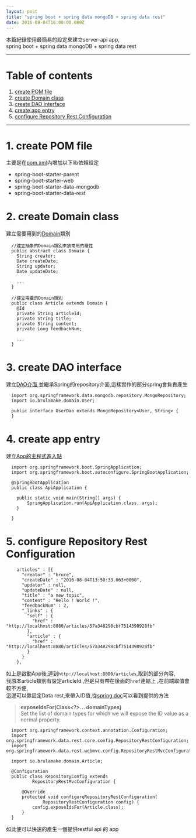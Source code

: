 ```yaml
---
layout: post
title: "spring boot + spring data mongoDB + spring data rest"
date: 2016-08-04T16:00:00.000Z
---
```


本篇紀錄使用最簡易的設定來建立server-api app,  
 spring boot + spring data mongoDB + spring data rest

--------------------------------------------------------------------------------

# Table of contents

1. [create POM file](#create-pom-file)
2. [create Domain class](#create-domain-class)
3. [create DAO interface](#create-dao-interface)
4. [create app entry](#create-app-entry)
5. [configure Repository Rest Configuration](#configure-Repository-Rest-Configuration)

--------------------------------------------------------------------------------  


# 1\. create POM file  
主要是在[pom.xml][pomFile]內增加以下lib依賴設定
* spring-boot-starter-parent
* spring-boot-starter-web
* spring-boot-starter-data-mongodb
* spring-boot-starter-data-rest

# 2\. create Domain class  
建立需要用到的[Domain][domainDir]類別

```
  //建立抽象的Domain類別來放常用的屬性
  public abstract class Domain {
  	String creator;
  	Date createDate;
  	String updator;
  	Date updateDate;

    ...
  }

  //建立需要的Domain類別
  public class Article extends Domain {
  	@Id
  	private String articleId;
  	private String title;
  	private String content;
  	private Long feedbackNum;

    ...
  }

```

# 3\. create DAO interface  
建立[DAO介面][repositoryDir],並繼承Spring的repository介面,這樣實作的部分spring會負責產生  

```
  import org.springframework.data.mongodb.repository.MongoRepository;
  import io.brulamake.domain.User;

  public interface UserDao extends MongoRepository<User, String> {
  }
```

# 4\. create app entry  
建立[App的主程式進入點][appEntry]  

```
  import org.springframework.boot.SpringApplication;
  import org.springframework.boot.autoconfigure.SpringBootApplication;

  @SpringBootApplication
  public class ApiApplication {

  	public static void main(String[] args) {
  		SpringApplication.run(ApiApplication.class, args);
  	}

  }
```

# 5\. configure Repository Rest Configuration

```
    articles" : [{
      "creator" : "bruce",
      "createDate" : "2016-08-04T13:50:33.063+0000",
      "updator" : null,
      "updateDate" : null,
      "title" : "a new topic",
      "content" : "Hello ! World !",
      "feedbackNum" : 2,
      "_links" : {
        "self" : {
          "href" : "http://localhost:8080/articles/57a348298cbf7514398928fb"
        },
        "article" : {
          "href" : "http://localhost:8080/articles/57a348298cbf7514398928fb"
        }
      }
    },
```
如上是啟動App後,連到`http://localhost:8080/articles`,取到的部分內容,  
我原本article類別有設定articleId ,但是只有帶在後面的`href`連結上 ,在前端取值會較不方便,    
這邊可以靠設定Data rest,來帶入ID值,從[spring doc][RepositoryRestConfigurationDoc]可以看到提供的方法  

> **exposeIdsFor(Class<?>... domainTypes)**  
Set the list of domain types for which we will expose the ID value as a normal property.

```
  import org.springframework.context.annotation.Configuration;
  import org.springframework.data.rest.core.config.RepositoryRestConfiguration;
  import org.springframework.data.rest.webmvc.config.RepositoryRestMvcConfiguration;

  import io.brulamake.domain.Article;

  @Configuration
  public class RepositoryConfig extends
          RepositoryRestMvcConfiguration {

      @Override
      protected void configureRepositoryRestConfiguration(
              RepositoryRestConfiguration config) {
          config.exposeIdsFor(Article.class);
      }
  }
```

如此便可以快速的產生一個提供restful api 的 app  

[pomFile]:https://github.com/weichou1229/brulamake/blob/3c5f14a3d253cb69e7b676ed1772c7af133e13ff/brulamake-api/pom.xml
[domainDir]:https://github.com/weichou1229/brulamake/tree/e09129853baab34a80662782313cbcefa243fb68/brulamake-api/src/main/java/io/brulamake/domain
[repositoryDir]:https://github.com/weichou1229/brulamake/tree/e09129853baab34a80662782313cbcefa243fb68/brulamake-api/src/main/java/io/brulamake/repository
[appEntry]:https://github.com/weichou1229/brulamake/blob/e09129853baab34a80662782313cbcefa243fb68/brulamake-api/src/main/java/io/brulamake/MicroApplication.java
[RepositoryRestConfigurationDoc]:http://docs.spring.io/spring-data/rest/docs/current/api/org/springframework/data/rest/core/config/RepositoryRestConfiguration.html
